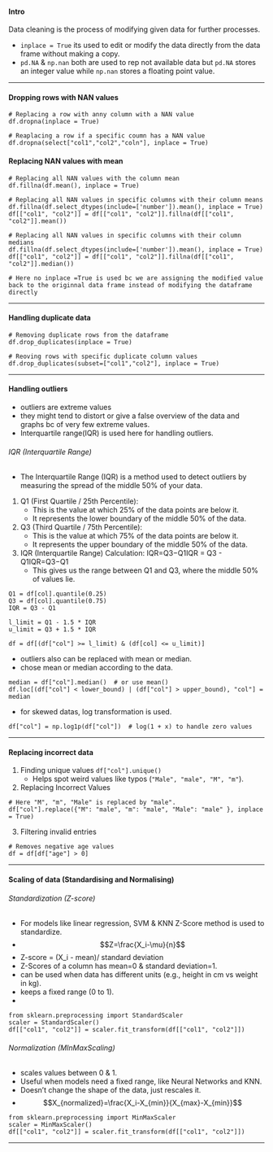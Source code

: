 
#### Intro
Data cleaning is the process of modifying given data for further processes.
- `inplace = True`
  its used to edit or modify the data directly from the data frame without making a copy.
- `pd.NA` &  `np.nan`
  both are used to rep not available data but `pd.NA` stores an integer value while `np.nan` stores a floating point value. 

---
#### Dropping rows with NAN values

```
# Replacing a row with anny column with a NAN value
df.dropna(inplace = True)

# Reaplacing a row if a specific coumn has a NAN value
df.dropna(select["col1","col2","coln"], inplace = True)
```

#### Replacing NAN values with mean

```
# Replacing all NAN values with the column mean
df.fillna(df.mean(), inplace = True)

# Replacing all NAN values in specific columns with their column means
df.fillna(df.select_dtypes(include=['number']).mean(), inplace = True)
df[["col1", "col2"]] = df[["col1", "col2"]].fillna(df[["col1", "col2"]].mean())

# Replacing all NAN values in specific columns with their column medians
df.fillna(df.select_dtypes(include=['number']).mean(), inplace = True)
df[["col1", "col2"]] = df[["col1", "col2"]].fillna(df[["col1", "col2"]].median())

# Here no inplace =True is used bc we are assigning the modified value back to the originnal data frame instead of modifying the dataframe directly

```

---
#### Handling duplicate data

```
# Removing duplicate rows from the dataframe
df.drop_duplicates(inplace = True)

# Reoving rows with specific duplicate column values
df.drop_duplicates(subset=["col1","col2"], inplace = True)
```

---
#### Handling outliers

- outliers are extreme values
- they might tend to distort or give a false overview of the data and graphs bc of very few extreme values.
- Interquartile range(IQR) is used here for handling outliers.
###### IQR (Interquartile Range)

- The Interquartile Range (IQR) is a method used to detect outliers by measuring the spread of the middle 50% of your data.

1. Q1 (First Quartile / 25th Percentile):
    - This is the value at which 25% of the data points are below it.
    - It represents the lower boundary of the middle 50% of the data.
2. Q3 (Third Quartile / 75th Percentile):
    - This is the value at which 75% of the data points are below it.
    - It represents the upper boundary of the middle 50% of the data.
3. IQR (Interquartile Range) Calculation:
    IQR=Q3−Q1IQR = Q3 - Q1IQR=Q3−Q1
    - This gives us the range between Q1 and Q3, where the middle 50% of values lie.
  
```
Q1 = df[col].quantile(0.25)
Q3 = df[col].quantile(0.75)
IQR = Q3 - Q1

l_limit = Q1 - 1.5 * IQR
u_limit = Q3 + 1.5 * IQR

df = df[(df["col"] >= l_limit) & (df[col] <= u_limit)]
```

- outliers also can be replaced with mean or median.
- chose mean or median according to  the  data.
```
median = df["col"].median()  # or use mean()
df.loc[(df["col"] < lower_bound) | (df["col"] > upper_bound), "col"] = median
```

- for skewed datas, log transformation is used.
```
df["col"] = np.log1p(df["col"])  # log(1 + x) to handle zero values
```

---
#### Replacing incorrect data

1. Finding unique values
	`df["col"].unique()`
	- Helps spot weird values like typos (`"Male", "male", "M", "m"`).
2. Replacing Incorrect Values
```
# Here "M", "m", "Male" is replaced by "male".
df["col"].replace({"M": "male", "m": "male", "Male": "male" }, inplace = True) 
```
3. Filtering invalid entries
```
# Removes negative age values
df = df[df["age"] > 0]
```

---
#### Scaling of data (Standardising and Normalising)
###### Standardization (Z-score)
- For models like linear regression, SVM & KNN Z-Score method is used to standardize.
- $$Z=\frac{X_i-\mu}{n}$$
- Z-score =  (X_i - mean)/ standard deviation
- Z-Scores of a column has mean=0 & standard deviation=1.
- can be used when data has different units (e.g., height in cm vs weight in kg). 
- keeps a fixed range (0 to 1).
- 
```
from sklearn.preprocessing import StandardScaler
scaler = StandardScaler()
df[["col1", "col2"]] = scaler.fit_transform(df[["col1", "col2"]])
```
###### Normalization (MInMaxScaling)
- scales values between 0 & 1.
- Useful when models need a fixed range, like Neural Networks and KNN.
- Doesn’t change the shape of the data, just rescales it.
- $$X_{normalized}=\frac{X_i-X_{min}}{X_{max}-X_{min}}$$
```
from sklearn.preprocessing import MinMaxScaler
scaler = MinMaxScaler()
df[["col1", "col2"]] = scaler.fit_transform(df[["col1", "col2"]])
```

---
